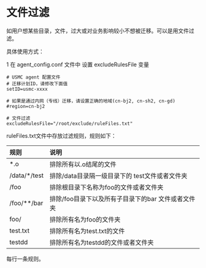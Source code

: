 # 文件过滤

如用户想某些目录，文件，过大或对业务影响较小不想被迁移。可以是用文件过滤。

具体使用方式：

1 在 agent_config.conf 文件中 设置 excludeRulesFile 变量

```
# USMC agent 配置文件
# 迁移计划ID，请修改下面值
setID=usmc-xxxx

# 如果是通过内网（专线）迁移，请设置正确的地域(cn-bj2, cn-sh2, cn-gd)
#region=cn-bj2

# 文件过滤
excludeRulesFile="/root/exclude/ruleFiles.txt"
```

ruleFiles.txt文件中存放过滤规则，规则如下：

| 规则         | 说明                                               |
| :----------- | :------------------------------------------------- |
| *.o          | 排除所有以.o结尾的文件                             |
| /data/*/test | 排除/data目录隔一级目录下的 test文件或者文件夹     |
| /foo         | 排除根目录下名称为foo的文件或者文件夹              |
| /foo/**/bar  | 排除/foo目录下以及所有子目录下的bar 文件或者文件夹 |
| foo/         | 排除所有名为foo的文件夹                            |
| test.txt     | 排除所有名为test.txt的文件                         |
| testdd       | 排除所有名为testdd的文件或者文件夹                 |

每行一条规则。
